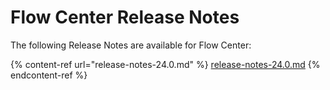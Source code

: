 # Flow Center Release Notes

The following Release Notes are available for Flow Center:

{% content-ref url="release-notes-24.0.md" %}
[release-notes-24.0.md](release-notes-24.0.md)
{% endcontent-ref %}

&#x20;

&#x20;

&#x20;

&#x20;

&#x20;

&#x20;
